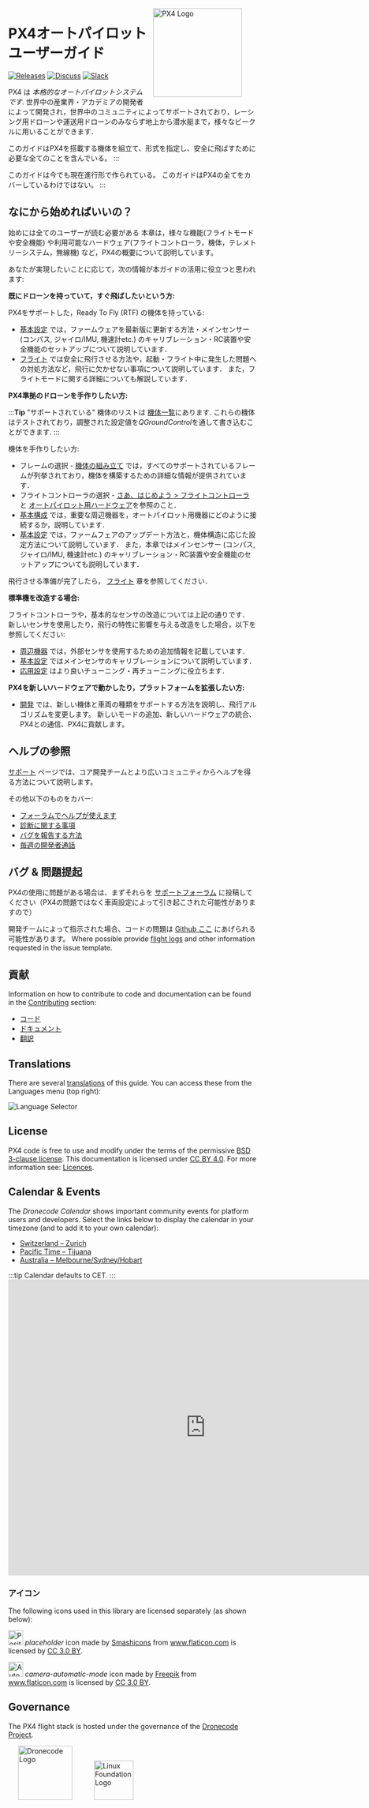 <div style="float:right; padding:10px; margin-right:20px;"><a href="http://px4.io/"><img src="../assets/site/logo_pro_small.png" title="PX4 Logo" width="180px" /></a></div>

# PX4オートパイロット　ユーザーガイド

[![Releases](https://img.shields.io/badge/release-master-blue.svg)](https://github.com/PX4/PX4-Autopilot/releases) [![Discuss](https://img.shields.io/badge/discuss-px4-ff69b4.svg)](http://discuss.px4.io/) [![Slack](https://px4-slack.herokuapp.com/badge.svg)](http://slack.px4.io)

PX4 は *本格的なオートパイロットシステムです*. 世界中の産業界・アカデミアの開発者によって開発され，世界中のコミュニティによってサポートされており，レーシング用ドローンや運送用ドローンのみならず地上から潜水艇まで，様々なビークルに用いることができます．

このガイドはPX4を搭載する機体を組立て、形式を指定し、安全に飛ばすために必要な全てのことを含んでいる。
:::

このガイドは今でも現在進行形で作られている。 このガイドはPX4の全てをカバーしているわけではない。
:::

## なにから始めればいいの？

始めには全てのユーザーが読む必要がある 本章は，様々な機能(フライトモードや安全機能) や利用可能なハードウェア(フライトコントローラ，機体，テレメトリーシステム，無線機) など，PX4の概要について説明しています。

あなたが実現したいことに応じて，次の情報が本ガイドの活用に役立つと思われます:

**既にドローンを持っていて，すぐ飛ばしたいという方:**

PX4をサポートした，Ready To Fly (RTF) の機体を持っている:

* [基本設定](config/README.md) では，ファームウェアを最新版に更新する方法・メインセンサー (コンパス, ジャイロ/IMU, 機速計etc.) のキャリブレーション・RC装置や安全機能のセットアップについて説明しています．
* [フライト](flying/README.md) では安全に飛行させる方法や，起動・フライト中に発生した問題への対処方法など，飛行に欠かせない事項について説明しています． また，フライトモードに関する詳細についても解説しています．

**PX4準拠のドローンを手作りしたい方:**

:::**Tip** "サポートされている" 機体のリストは [機体一覧](airframes/airframe_reference.md)にあります. これらの機体はテストされており，調整された設定値を*QGroundControl*を通して書き込むことができます.
:::

機体を手作りしたい方:

* フレームの選択 - [機体の組み立て](airframes/README.md) では，すべてのサポートされているフレームが列挙されており，機体を構築するための詳細な情報が提供されています．
* フライトコントローラの選択 - [さあ、はじめよう > フライトコントローラ](getting_started/flight_controller_selection.md) と [オートパイロット用ハードウェア](flight_controller/README.md)を参照のこと．
* [基本構成](assembly/README.md) では，重要な周辺機器を，オートパイロット用機器にどのように接続するか，説明しています．
* [基本設定](config/README.md) では，ファームフェアのアップデート方法と，機体構造に応じた設定方法について説明しています． また，本章ではメインセンサー (コンパス, ジャイロ/IMU, 機速計etc.) のキャリブレーション・RC装置や安全機能のセットアップについても説明しています．

飛行させる準備が完了したら， [フライト](flying/README.md) 章を参照してください．

**標準機を改造する場合:**

フライトコントローラや，基本的なセンサの改造については上記の通りです． 新しいセンサを使用したり，飛行の特性に影響を与える改造をした場合，以下を参照してください:

* [周辺機器](peripherals/README.md) では，外部センサを使用するための追加情報を記載しています．
* [基本設定](config/README.md) ではメインセンサのキャリブレーションについて説明しています．
* [応用設定](advanced_config/README.md) はより良いチューニング・再チューニングに役立ちます．

**PX4を新しいハードウェアで動かしたり，プラットフォームを拡張したい方:**

* [開発](development/development.md) では、新しい機体と車両の種類をサポートする方法を説明し、飛行アルゴリズムを変更します。 新しいモードの追加、新しいハードウェアの統合、PX4との通信、PX4に貢献します。

## ヘルプの参照

[サポート](contribute/support.md) ページでは、コア開発チームとより広いコミュニティからヘルプを得る方法について説明します。

その他以下のものをカバー:

* [フォーラムでヘルプが使えます](contribute/support.md#forums-and-chat)
* [診断に関する事項](contribute/support.md#diagnosing-problems)
* [バグを報告する方法](contribute/support.md#issue-bug-reporting)
* [毎週の開発者通話](contribute/support.md#weekly-dev-call)

## バグ & 問題提起

PX4の使用に問題がある場合は、まずそれらを [サポートフォーラム](contribute/support.md#forums-and-chat) に投稿してください（PX4の問題ではなく車両設定によって引き起こされた可能性がありますので）

開発チームによって指示された場合、コードの問題は [Github ここ](https://github.com/PX4/PX4-Autopilot/issues) にあげられる可能性があります。 Where possible provide [flight logs](getting_started/flight_reporting.md) and other information requested in the issue template.

## 貢献

Information on how to contribute to code and documentation can be found in the [Contributing](contribute/README.md) section:

* [コード](contribute/README.md)
* [ドキュメント](contribute/docs.md)
* [翻訳](contribute/translation.md)

## Translations

There are several [translations](contribute/translation.md) of this guide. You can access these from the Languages menu (top right):

![Language Selector](../assets/vuepress/language_selector.png)

## License

PX4 code is free to use and modify under the terms of the permissive [BSD 3-clause license](https://opensource.org/licenses/BSD-3-Clause). This documentation is licensed under [CC BY 4.0](https://creativecommons.org/licenses/by/4.0/). For more information see: [Licences](contribute/licenses.md).

## Calendar & Events

The *Dronecode Calendar* shows important community events for platform users and developers. Select the links below to display the calendar in your timezone (and to add it to your own calendar):

* [Switzerland – Zurich](https://calendar.google.com/calendar/embed?src=linuxfoundation.org_g21tvam24m7pm7jhev01bvlqh8%40group.calendar.google.com&ctz=Europe%2FZurich)
* [Pacific Time – Tijuana](https://calendar.google.com/calendar/embed?src=linuxfoundation.org_g21tvam24m7pm7jhev01bvlqh8%40group.calendar.google.com&ctz=America%2FTijuana)
* [Australia – Melbourne/Sydney/Hobart](https://calendar.google.com/calendar/embed?src=linuxfoundation.org_g21tvam24m7pm7jhev01bvlqh8%40group.calendar.google.com&ctz=Australia%2FSydney)

:::tip
Calendar defaults to CET. ::: <iframe src="https://calendar.google.com/calendar/embed?title=Dronecode%20Calendar&amp;mode=WEEK&amp;height=600&amp;wkst=1&amp;bgcolor=%23FFFFFF&amp;src=linuxfoundation.org_g21tvam24m7pm7jhev01bvlqh8%40group.calendar.google.com&amp;color=%23691426&amp;ctz=Europe%2FZurich" style="border-width:0" width="800" height="600" frameborder="0" scrolling="no" mark="crwd-mark"></iframe> 

### アイコン

The following icons used in this library are licensed separately (as shown below):

<img src="../assets/site/position_fixed.svg" title="Position fix required (e.g. GPS)" width="30px" /> *placeholder* icon made by <a href="https://www.flaticon.com/authors/smashicons" title="Smashicons">Smashicons</a> from <a href="https://www.flaticon.com/" title="Flaticon">www.flaticon.com</a> is licensed by <a href="http://creativecommons.org/licenses/by/3.0/" title="Creative Commons BY 3.0" target="_blank">CC 3.0 BY</a>.

<img src="../assets/site/automatic_mode.svg" title="Automatic mode" width="30px" /> *camera-automatic-mode* icon made by <a href="http://www.freepik.com" title="Freepik">Freepik</a> from <a href="https://www.flaticon.com/" title="Flaticon">www.flaticon.com</a> is licensed by <a href="http://creativecommons.org/licenses/by/3.0/" title="Creative Commons BY 3.0" target="_blank">CC 3.0 BY</a>.

## Governance

The PX4 flight stack is hosted under the governance of the [Dronecode Project](https://www.dronecode.org/).

<a href="https://www.dronecode.org/" style="padding:20px"><img src="https://mavlink.io/assets/site/logo_dronecode.png" alt="Dronecode Logo" width="110px"/></a>
<a href="https://www.linuxfoundation.org/projects" style="padding:20px;"><img src="https://mavlink.io/assets/site/logo_linux_foundation.png" alt="Linux Foundation Logo" width="80px" /></a>

<div style="padding:10px">&nbsp;</div>
